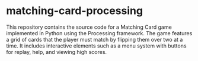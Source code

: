# matching-card-processing
This repository contains the source code for a Matching Card game implemented in Python using the Processing framework. The game features a grid of cards that the player must match by flipping them over two at a time. It includes interactive elements such as a menu system with buttons for replay, help, and viewing high scores.
